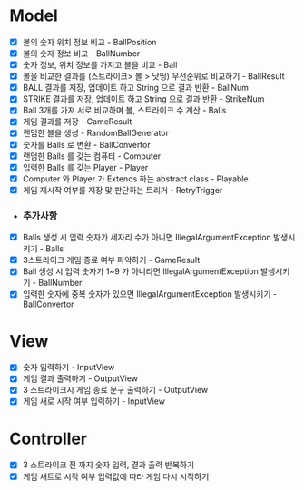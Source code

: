 # Model
- [x] 볼의 숫자 위치 정보 비교 - BallPosition
- [x] 볼의 숫자 정보 비교 - BallNumber
- [x] 숫자 정보, 위치 정보를 가지고 볼을 비교 - Ball
- [x] 볼을 비교한 결과를 (스트라이크> 볼 > 낫띵) 우선순위로 비교하기 - BallResult
- [x] BALL 결과를 저장, 업데이트 하고 String 으로 결과 반환  - BallNum
- [x] STRIKE 결과를 저장, 업데이트 하고 String 으로 결과 반환 - StrikeNum
- [x] Ball 3개를 가져 서로 비교하며 볼, 스트라이크 수 계산 - Balls
- [x] 게임 결과를 저장 - GameResult
- [x] 랜덤한 볼을 생성 - RandomBallGenerator
- [x] 숫자를 Balls 로 변환 - BallConvertor
- [x] 랜덤한 Balls 를 갖는 컴퓨터 - Computer
- [x] 입력한 Balls 를 갖는 Player - Player
- [x] Computer 와 Player 가 Extends 하는 abstract class - Playable 
- [x] 게임 제시작 여부를 저장 맟 판단하는 트리거 - RetryTrigger
- ### 추가사항
- [x] Balls 생성 시 입력 숫자가 세자리 수가 아니면 IllegalArgumentException 발생시키기 - Balls
- [x] 3스트라이크 게임 종료 여부 파악하기 - GameResult
- [x] Ball 생성 시 입력 숫자가 1~9 가 아니라면 IllegalArgumentException 발생시키기 - BallNumber
- [x] 입력한 숫자에 중복 숫자가 있으면 IllegalArgumentException 발생시키기 - BallConvertor

# View
- [x] 숫자 입력하기 - InputView
- [x] 게임 결과 출력하기 - OutputView
- [x] 3 스트라이크시 게임 종료 문구 출력하기 - OutputView
- [x] 게임 새로 시작 여부 입력하기 - InputView

# Controller
- [x] 3 스트라이크 전 까지 숫자 입력, 결과 출력 반복하기
- [x] 게임 새트로 시작 여부 입력값에 따라 게임 다시 시작하기